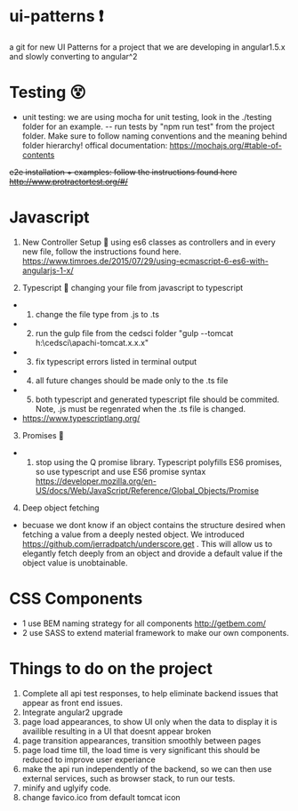 # ui-patterns :exclamation:
a git for new UI Patterns for a project that we are developing in angular1.5.x and slowly converting to angular^2


# Testing :dizzy_face:
- unit testing: we are using mocha for unit testing, look in the ./testing folder for an example.
-- run tests by "npm run test" from the project folder. Make sure to follow naming conventions and the meaning behind folder hierarchy! 
offical documentation: https://mochajs.org/#table-of-contents

~~e2e installation + examples: follow the instructions found here http://www.protractortest.org/#/~~

# Javascript
1. New Controller Setup :muscle:
using es6 classes as controllers and in every new file, follow the instructions found here. https://www.timroes.de/2015/07/29/using-ecmascript-6-es6-with-angularjs-1-x/

2. Typescript :sweet_potato:
changing your file from javascript to typescript
  - 1. change the file type from .js to .ts
  - 2. run the gulp file from the cedsci folder "gulp --tomcat h:\cedsci\apachi-tomcat.x.x.x"
  - 3. fix typescript errors listed in terminal output
  - 4. all future changes should be made only to the .ts file
  - 5. both typescript and generated typescript file should be commited. Note, .js must be regenrated when the .ts file is changed. 
  - https://www.typescriptlang.org/

3. Promises :pray:
  - 1. stop using the Q promise library. Typescript polyfills ES6 promises, so use typescript and use ES6 promise syntax 
  https://developer.mozilla.org/en-US/docs/Web/JavaScript/Reference/Global_Objects/Promise
  
4. Deep object fetching
 - becuase we dont know if an object contains the structure desired when fetching a value from a deeply nested object. We introduced 
 https://github.com/jerradpatch/underscore.get . This will allow us to elegantly fetch deeply from an object and drovide a default value if the object value is unobtainable.
 
# CSS Components
 - 1 use BEM naming strategy for all components
 http://getbem.com/
 - 2 use SASS to extend material framework to make our own components.
 

# Things to do on the project
1) Complete all api test responses, to help eliminate backend issues that appear as front end issues.
2) Integrate angular2 upgrade 
3) page load appearances, to show UI only when the data to display it is availible resulting in a UI that doesnt appear broken
4) page transition appearances, transition smoothly between pages
5) page load time till, the load time is very significant this should be reduced to improve user experiance
6) make the api run independently of the backend, so we can then use external services, such as browser stack, to run our tests.
7) minify and uglyify code.
8) change favico.ico from default tomcat icon
